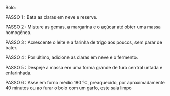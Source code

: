 Bolo:

PASSO 1 :
Bata as claras em neve e reserve.


PASSO 2 :
Misture as gemas, a margarina e o açúcar até obter uma massa homogênea.

PASSO 3 :
Acrescente o leite e a farinha de trigo aos poucos, sem parar de bater.

PASSO 4 :
Por último, adicione as claras em neve e o fermento.

PASSO 5 :
Despeje a massa em uma forma grande de furo central untada e enfarinhada.

PASSO 6 :
Asse em forno médio 180 °C, preaquecido, por aproximadamente 40 minutos ou ao furar o bolo com um garfo, este saia limpo
